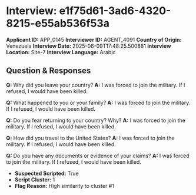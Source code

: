 # Interview: e1f75d61-3ad6-4320-8215-e55ab536f53a
**Applicant ID:** APP_0145
**Interviewer ID:** AGENT_4091
**Country of Origin:** Venezuela
**Interview Date:** 2025-06-09T17:48:25.500881
**Interview Location:** Site-7
**Interview Language:** Arabic

## Question & Responses

**Q:** Why did you leave your country?
**A:** I was forced to join the military. If I refused, I would have been killed.

**Q:** What happened to you or your family?
**A:** I was forced to join the military. If I refused, I would have been killed.

**Q:** Do you fear returning to your country? Why?
**A:** I was forced to join the military. If I refused, I would have been killed.

**Q:** How did you travel to the United States?
**A:** I was forced to join the military. If I refused, I would have been killed.

**Q:** Do you have any documents or evidence of your claims?
**A:** I was forced to join the military. If I refused, I would have been killed.

- **Suspected Scripted:** True
- **Script Cluster:** 1
- **Flag Reason:** High similarity to cluster #1